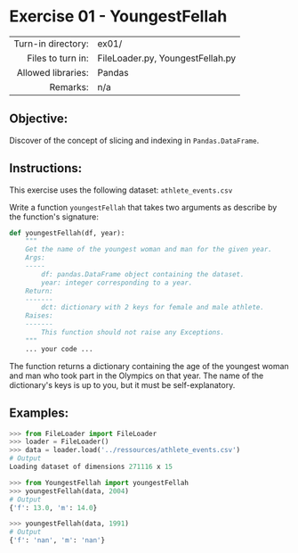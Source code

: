 # Exercise 01 - YoungestFellah

|                         |                    |
| -----------------------:| ------------------ |
|   Turn-in directory:    |  ex01/              |
|   Files to turn in:     |  FileLoader.py, YoungestFellah.py |
|   Allowed libraries:    |  Pandas            |
|   Remarks:              |  n/a               |

## Objective:
Discover of the concept of slicing and indexing in ```Pandas.DataFrame```.

## Instructions:
This exercise uses the following dataset: `athlete_events.csv`

Write a function `youngestFellah` that takes two arguments as describe by the function's signature:
```python
def youngestFellah(df, year):
	"""
	Get the name of the youngest woman and man for the given year.
	Args:
	-----
		df: pandas.DataFrame object containing the dataset.
		year: integer corresponding to a year.
	Return:
	-------
		dct: dictionary with 2 keys for female and male athlete.
	Raises:
	-------
		This function should not raise any Exceptions.
    """
	... your code ...
```

The function returns a dictionary containing the age of the youngest woman and man who took part in the Olympics on that year. The name of the dictionary's keys is up to you, but it must be self-explanatory.

## Examples:

```python
>>> from FileLoader import FileLoader
>>> loader = FileLoader()
>>> data = loader.load('../ressources/athlete_events.csv')
# Output
Loading dataset of dimensions 271116 x 15

>>> from YoungestFellah import youngestFellah
>>> youngestFellah(data, 2004)
# Output
{'f': 13.0, 'm': 14.0}

>>> youngestFellah(data, 1991)
# Output
{'f': 'nan', 'm': 'nan'}
```


